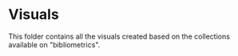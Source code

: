 # Visuals

This folder contains all the visuals created based on the collections available on "bibliometrics".
